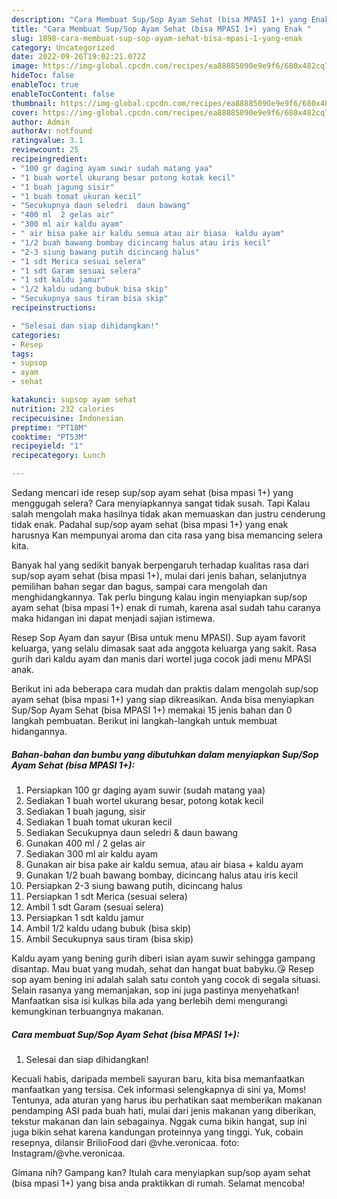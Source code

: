 ```yaml
---
description: "Cara Membuat Sup/Sop Ayam Sehat (bisa MPASI 1+) yang Enak "
title: "Cara Membuat Sup/Sop Ayam Sehat (bisa MPASI 1+) yang Enak "
slug: 1898-cara-membuat-sup-sop-ayam-sehat-bisa-mpasi-1-yang-enak
category: Uncategorized
date: 2022-09-26T19:02:21.072Z
image: https://img-global.cpcdn.com/recipes/ea88885090e9e9f6/680x482cq70/supsop-ayam-sehat-bisa-mpasi-1-foto-resep-utama.jpg
hideToc: false
enableToc: true
enableTocContent: false
thumbnail: https://img-global.cpcdn.com/recipes/ea88885090e9e9f6/680x482cq70/supsop-ayam-sehat-bisa-mpasi-1-foto-resep-utama.jpg
cover: https://img-global.cpcdn.com/recipes/ea88885090e9e9f6/680x482cq70/supsop-ayam-sehat-bisa-mpasi-1-foto-resep-utama.jpg
author: Admin
authorAv: notfound
ratingvalue: 3.1
reviewcount: 25
recipeingredient:
- "100 gr daging ayam suwir sudah matang yaa"
- "1 buah wortel ukurang besar potong kotak kecil"
- "1 buah jagung sisir"
- "1 buah tomat ukuran kecil"
- "Secukupnya daun seledri  daun bawang"
- "400 ml  2 gelas air"
- "300 ml air kaldu ayam"
- " air bisa pake air kaldu semua atau air biasa  kaldu ayam"
- "1/2 buah bawang bombay dicincang halus atau iris kecil"
- "2-3 siung bawang putih dicincang halus"
- "1 sdt Merica sesuai selera"
- "1 sdt Garam sesuai selera"
- "1 sdt kaldu jamur"
- "1/2 kaldu udang bubuk bisa skip"
- "Secukupnya saus tiram bisa skip"
recipeinstructions:

- "Selesai dan siap dihidangkan!"
categories:
- Resep
tags:
- supsop
- ayam
- sehat

katakunci: supsop ayam sehat 
nutrition: 232 calories
recipecuisine: Indonesian
preptime: "PT18M"
cooktime: "PT53M"
recipeyield: "1"
recipecategory: Lunch

---
```



Sedang mencari ide resep sup/sop ayam sehat (bisa mpasi 1+) yang menggugah selera? Cara menyiapkannya sangat tidak susah. Tapi Kalau salah mengolah maka hasilnya tidak akan memuaskan dan justru cenderung tidak enak. Padahal sup/sop ayam sehat (bisa mpasi 1+) yang enak harusnya Kan mempunyai aroma dan cita rasa yang bisa memancing selera kita.


Banyak hal yang sedikit banyak berpengaruh terhadap kualitas rasa dari sup/sop ayam sehat (bisa mpasi 1+), mulai dari jenis bahan, selanjutnya pemilihan bahan segar dan bagus, sampai cara mengolah dan menghidangkannya. Tak perlu bingung kalau ingin menyiapkan sup/sop ayam sehat (bisa mpasi 1+) enak di rumah, karena asal sudah tahu caranya maka hidangan ini dapat menjadi sajian istimewa.

Resep Sop Ayam dan sayur (Bisa untuk menu MPASI). Sup ayam favorit keluarga, yang selalu dimasak saat ada anggota keluarga yang sakit. Rasa gurih dari kaldu ayam dan manis dari wortel juga cocok jadi menu MPASI anak.


Berikut ini ada beberapa cara mudah dan praktis dalam mengolah sup/sop ayam sehat (bisa mpasi 1+) yang siap dikreasikan. Anda bisa menyiapkan Sup/Sop Ayam Sehat (bisa MPASI 1+) memakai 15 jenis bahan dan 0 langkah pembuatan. Berikut ini langkah-langkah untuk membuat hidangannya.

<!--inarticleads1-->

##### Bahan-bahan dan bumbu yang dibutuhkan dalam menyiapkan Sup/Sop Ayam Sehat (bisa MPASI 1+):

1. Persiapkan 100 gr daging ayam suwir (sudah matang yaa)
1. Sediakan 1 buah wortel ukurang besar, potong kotak kecil
1. Sediakan 1 buah jagung, sisir
1. Sediakan 1 buah tomat ukuran kecil
1. Sediakan Secukupnya daun seledri &amp; daun bawang
1. Gunakan 400 ml / 2 gelas air
1. Sediakan 300 ml air kaldu ayam
1. Gunakan  air bisa pake air kaldu semua, atau air biasa + kaldu ayam
1. Gunakan 1/2 buah bawang bombay, dicincang halus atau iris kecil
1. Persiapkan 2-3 siung bawang putih, dicincang halus
1. Persiapkan 1 sdt Merica (sesuai selera)
1. Ambil 1 sdt Garam (sesuai selera)
1. Persiapkan 1 sdt kaldu jamur
1. Ambil 1/2 kaldu udang bubuk (bisa skip)
1. Ambil Secukupnya saus tiram (bisa skip)


Kaldu ayam yang bening gurih diberi isian ayam suwir sehingga gampang disantap. Mau buat yang mudah, sehat dan hangat buat babyku.😘 Resep sop ayam bening ini adalah salah satu contoh yang cocok di segala situasi. Selain rasanya yang memanjakan, sop ini juga pastinya menyehatkan! Manfaatkan sisa isi kulkas bila ada yang berlebih demi mengurangi kemungkinan terbuangnya makanan. 

<!--inarticleads2-->

##### Cara membuat Sup/Sop Ayam Sehat (bisa MPASI 1+):


1. Selesai dan siap dihidangkan!

Kecuali habis, daripada membeli sayuran baru, kita bisa memanfaatkan manfaatkan yang tersisa. Cek informasi selengkapnya di sini ya, Moms! Tentunya, ada aturan yang harus ibu perhatikan saat memberikan makanan pendamping ASI pada buah hati, mulai dari jenis makanan yang diberikan, tekstur makanan dan lain sebagainya. Nggak cuma bikin hangat, sup ini juga bikin sehat karena kandungan proteinnya yang tinggi. Yuk, cobain resepnya, dilansir BrilioFood dari @vhe.veronicaa. foto: Instagram/@vhe.veronicaa. 

Gimana nih? Gampang kan? Itulah cara menyiapkan sup/sop ayam sehat (bisa mpasi 1+) yang bisa anda praktikkan di rumah. Selamat mencoba!
